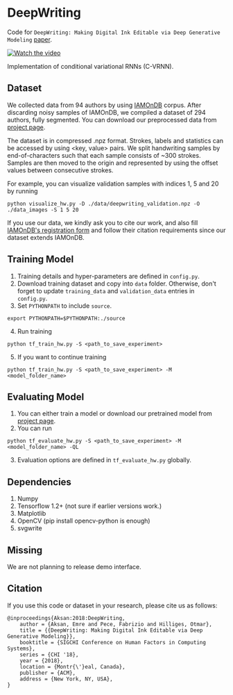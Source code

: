 # DeepWriting
Code for `DeepWriting: Making Digital Ink Editable via Deep Generative Modeling` [paper](https://arxiv.org/abs/1801.08379).

[![Watch the video](https://img.youtube.com/vi/NVF-1csvVvc/0.jpg)](https://www.youtube.com/watch?v=NVF-1csvVvc)

Implementation of conditional variational RNNs (C-VRNN).

## Dataset
We collected data from 94 authors by using [IAMOnDB](http://www.fki.inf.unibe.ch/databases/iam-handwriting-database) corpus. After discarding noisy samples of IAMOnDB, we compiled a dataset of 294 authors, fully segmented. You can download our preprocessed data from [project page](https://ait.ethz.ch/projects/2018/deepwriting/downloads/deepwriting_dataset.tar.gz).

The dataset is in compressed .npz format. Strokes, labels and statistics can be accessed by using <key, value> pairs. We split handwriting samples by end-of-characters such that each sample consists of ~300 strokes. Samples are then moved to the origin and represented by using the offset values between consecutive strokes.

For example, you can visualize validation samples with indices 1, 5 and 20 by running
```
python visualize_hw.py -D ./data/deepwriting_validation.npz -O ./data_images -S 1 5 20
```

If you use our data, we kindly ask you to cite our work, and also fill [IAMOnDB's registration form](http://www.fki.inf.unibe.ch/DBs/iamDB/iLogin/index.php) and follow their citation requirements since our dataset extends IAMOnDB.

## Training Model
1. Training details and hyper-parameters are defined in `config.py`.
2. Download training dataset and copy into `data` folder. Otherwise, don't forget to update `training_data` and `validation_data` entries in `config.py`.
3. Set `PYTHONPATH` to include `source`.
```
export PYTHONPATH=$PYTHONPATH:./source
```
4. Run training
```
python tf_train_hw.py -S <path_to_save_experiment>
```
5. If you want to continue training 
```
python tf_train_hw.py -S <path_to_save_experiment> -M <model_folder_name>
```

## Evaluating Model
1. You can either train a model or download our pretrained model from [project page](https://ait.ethz.ch/projects/2018/deepwriting/downloads/tf-1514981744-deepwriting_synthesis_model.tar.gz).
2. You can run
```
python tf_evaluate_hw.py -S <path_to_save_experiment> -M <model_folder_name> -QL
```
3. Evaluation options are defined in `tf_evaluate_hw.py` globally.


## Dependencies
1. Numpy
2. Tensorflow 1.2+ (not sure if earlier versions work.)
3. Matplotlib
4. OpenCV (pip install opencv-python is enough)
5. svgwrite

## Missing
We are not planning to release demo interface.

## Citation
If you use this code or dataset in your research, please cite us as follows:
```
@inproceedings{Aksan:2018:DeepWriting,
	author = {Aksan, Emre and Pece, Fabrizio and Hilliges, Otmar},
	title = {{DeepWriting: Making Digital Ink Editable via Deep Generative Modeling}},
	booktitle = {SIGCHI Conference on Human Factors in Computing Systems},
	series = {CHI '18},
	year = {2018},
	location = {Montr{\'}eal, Canada},
	publisher = {ACM},
	address = {New York, NY, USA},
}
```
